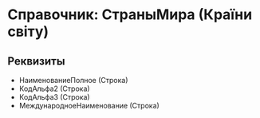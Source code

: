 ﻿# Справочник: СтраныМира (Країни світу)

## Реквизиты

- НаименованиеПолное (Строка)
- КодАльфа2 (Строка)
- КодАльфа3 (Строка)
- МеждународноеНаименование (Строка)

